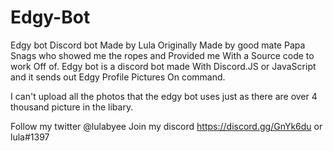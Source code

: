 # Edgy-Bot
Edgy bot Discord bot Made by Lula
Originally Made by good mate Papa Snags who showed me the ropes and Provided me With a Source code to work Off of.
Edgy bot is a discord bot made With Discord.JS or JavaScript and it sends out Edgy Profile Pictures On command.


I can't upload all the photos that the edgy bot uses just as there are over 4 thousand picture in the libary.


Follow my twitter @lulabyee 
Join my discord https://discord.gg/GnYk6du or lula#1397
